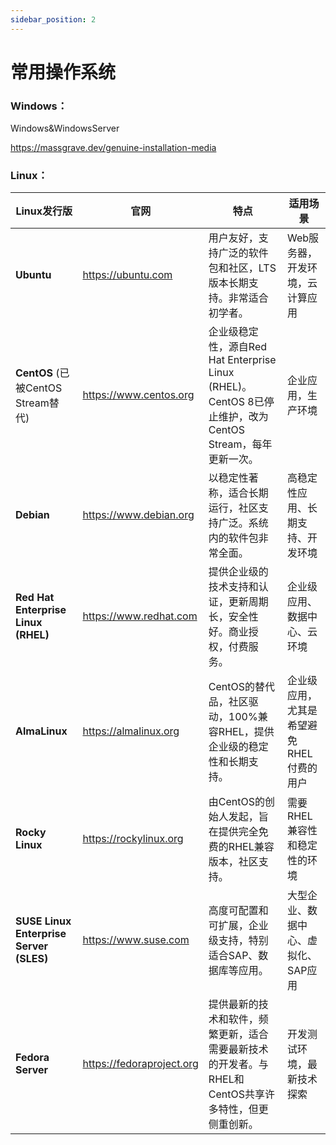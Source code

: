 ```yaml
---
sidebar_position: 2
---
```

# 常用操作系统

### Windows：

Windows&WindowsServer

https://massgrave.dev/genuine-installation-media

### Linux：

| **Linux发行版**                         | **官网**               | **特点**                                                     | **适用场景**                             |
| --------------------------------------- | ---------------------- | ------------------------------------------------------------ | ---------------------------------------- |
| **Ubuntu**                              | https://ubuntu.com     | 用户友好，支持广泛的软件包和社区，LTS版本长期支持。非常适合初学者。 | Web服务器，开发环境，云计算应用          |
| **CentOS** (已被CentOS Stream替代)      | https://www.centos.org | 企业级稳定性，源自Red Hat Enterprise Linux (RHEL)。CentOS 8已停止维护，改为CentOS Stream，每年更新一次。 | 企业应用，生产环境                       |
| **Debian**                              | https://www.debian.org | 以稳定性著称，适合长期运行，社区支持广泛。系统内的软件包非常全面。 | 高稳定性应用、长期支持、开发环境         |
| **Red Hat Enterprise Linux (RHEL)**     | https://www.redhat.com | 提供企业级的技术支持和认证，更新周期长，安全性好。商业授权，付费服务。 | 企业级应用、数据中心、云环境             |
| **AlmaLinux**                           | https://almalinux.org  | CentOS的替代品，社区驱动，100%兼容RHEL，提供企业级的稳定性和长期支持。 | 企业级应用，尤其是希望避免RHEL付费的用户 |
| **Rocky Linux**                         | https://rockylinux.org | 由CentOS的创始人发起，旨在提供完全免费的RHEL兼容版本，社区支持。 | 需要RHEL兼容性和稳定性的环境             |
| **SUSE Linux Enterprise Server (SLES)** | https://www.suse.com   | 高度可配置和可扩展，企业级支持，特别适合SAP、数据库等应用。  | 大型企业、数据中心、虚拟化、SAP应用      |
| **Fedora Server**                       | https://fedoraproject.org  | 提供最新的技术和软件，频繁更新，适合需要最新技术的开发者。与RHEL和CentOS共享许多特性，但更侧重创新。 | 开发测试环境，最新技术探索               |

